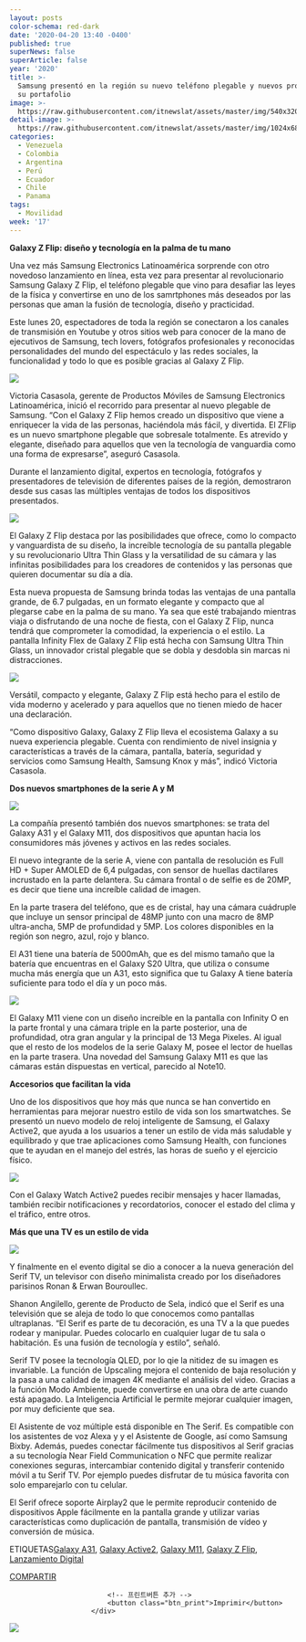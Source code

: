 ```yaml
---
layout: posts
color-schema: red-dark
date: '2020-04-20 13:40 -0400'
published: true
superNews: false
superArticle: false
year: '2020'
title: >-
  Samsung presentó en la región su nuevo teléfono plegable y nuevos productos de
  su portafolio
image: >-
  https://raw.githubusercontent.com/itnewslat/assets/master/img/540x320/Samsung-Z-Flix-p.jpg
detail-image: >-
  https://raw.githubusercontent.com/itnewslat/assets/master/img/1024x680/Samsung-Z-Flix-g.jpg
categories:
  - Venezuela
  - Colombia
  - Argentina
  - Perú
  - Ecuador
  - Chile
  - Panama
tags:
  - Movilidad
week: '17'
---
```

**Galaxy Z Flip: diseño y tecnología en la palma de tu mano**

Una vez más Samsung Electronics Latinoamérica sorprende con otro novedoso lanzamiento en línea, esta vez para presentar al revolucionario Samsung Galaxy Z Flip, el teléfono plegable que vino para desafiar las leyes de la física y convertirse en uno de los samrtphones más deseados por las personas que aman la fusión de tecnología, diseño y practicidad.

Este lunes 20, espectadores de toda la región se conectaron a los canales de transmisión en Youtube y otros sitios web para conocer de la mano de ejecutivos de Samsung, tech lovers, fotógrafos profesionales y reconocidas personalidades del mundo del espectáculo y las redes sociales, la funcionalidad y todo lo que es posible gracias al Galaxy Z Flip.

![](https://img.global.news.samsung.com/latin/wp-content/uploads/2020/04/Victoria-Casasola-Gerente-de-productos-presento-el-celular-Pleagble-ZFlip-602x408.jpg)

Victoria Casasola, gerente de Productos Móviles de Samsung Electronics Latinoamérica, inició el recorrido para presentar al nuevo plegable de Samsung. “Con el Galaxy Z Flip hemos creado un dispositivo que viene a enriquecer la vida de las personas, haciéndola más fácil, y divertida. El ZFlip es un nuevo smartphone plegable que sobresale totalmente. Es atrevido y elegante, diseñado para aquellos que ven la tecnología de vanguardia como una forma de expresarse”, aseguró Casasola.

Durante el lanzamiento digital, expertos en tecnología, fotógrafos y presentadores de televisión de diferentes países de la región, demostraron desde sus casas las múltiples ventajas de todos los dispositivos presentados.

![](https://img.global.news.samsung.com/latin/wp-content/uploads/2020/04/Sheldry-Saez-muestra-el-ladi-fashion-del-ZFlip-551x408.jpg)

El Galaxy Z Flip destaca por las posibilidades que ofrece, como lo compacto y vanguardista de su diseño, la increíble tecnología de su pantalla plegable y su revolucionario Ultra Thin Glass y la versatilidad de su cámara y las infinitas posibilidades para los creadores de contenidos y las personas que quieren documentar su día a día.

Esta nueva propuesta de Samsung brinda todas las ventajas de una pantalla grande, de 6.7 pulgadas, en un formato elegante y compacto que al plegarse cabe en la palma de su mano. Ya sea que esté trabajando mientras viaja o disfrutando de una noche de fiesta, con el Galaxy Z Flip, nunca tendrá que comprometer la comodidad, la experiencia o el estilo. La pantalla Infinity Flex de Galaxy Z Flip está hecha con Samsung Ultra Thin Glass, un innovador cristal plegable que se dobla y desdobla sin marcas ni distracciones.

![](https://img.global.news.samsung.com/latin/wp-content/uploads/2020/04/Maria-Pepio-Foto-2-e1587400712150-306x408.jpg)

Versátil, compacto y elegante, Galaxy Z Flip está hecho para el estilo de vida moderno y acelerado y para aquellos que no tienen miedo de hacer una declaración.

“Como dispositivo Galaxy, Galaxy Z Flip lleva el ecosistema Galaxy a su nueva experiencia plegable. Cuenta con rendimiento de nivel insignia y características a través de la cámara, pantalla, batería, seguridad y servicios como Samsung Health, Samsung Knox y más”, indicó Victoria Casasola.

**Dos nuevos smartphones de la serie A y M**

![](https://img.global.news.samsung.com/latin/wp-content/uploads/2020/04/Diana-Moreno-presento-los-modelos-Galaxy-A31-y-M11.-643x408.jpg)

La compañía presentó también dos nuevos smartphones: se trata del Galaxy A31 y el Galaxy M11, dos dispositivos que apuntan hacia los consumidores más jóvenes y activos en las redes sociales.

El nuevo integrante de la serie A, viene con pantalla de resolución es Full HD + Super AMOLED de 6,4 pulgadas, con sensor de huellas dactilares incrustado en la parte delantera. Su cámara frontal o de selfie es de 20MP, es decir que tiene una increíble calidad de imagen.

En la parte trasera del teléfono, que es de cristal, hay una cámara cuádruple que incluye un sensor principal de 48MP junto con una macro de 8MP ultra-ancha, 5MP de profundidad y 5MP.  Los colores disponibles en la región son negro, azul, rojo y blanco. 

El A31 tiene una batería de 5000mAh, que es del mismo tamaño que la batería que encuentras en el Galaxy S20 Ultra, que utiliza o consume mucha más energía que un A31, esto significa que tu Galaxy A tiene batería suficiente para todo el día y un poco más. 

![](https://img.global.news.samsung.com/latin/wp-content/uploads/2020/04/SM-M115F_005_L-Perspective_Blue-612x408.png)

El Galaxy M11 viene con un diseño increíble en la pantalla con Infinity O en la parte frontal y una cámara triple en la parte posterior, una de profundidad, otra gran angular y la principal de 13 Mega Pixeles. Al igual que  el resto de los modelos de la serie Galaxy M, posee el lector de huellas en la parte trasera. Una novedad del Samsung Galaxy M11 es que las cámaras están dispuestas en vertical, parecido al Note10.

**Accesorios que facilitan la vida**

Uno de los dispositivos que hoy más que nunca se han convertido en herramientas para mejorar nuestro estilo de vida son los smartwatches. Se presentó un nuevo modelo de reloj inteligente de Samsung, el Galaxy Active2, que ayuda a los usuarios a tener un estilo de vida más saludable y equilibrado y que trae aplicaciones como Samsung Health, con funciones que te ayudan en el manejo del estrés, las horas de sueño y el ejercicio físico.  

![](https://img.global.news.samsung.com/latin/wp-content/uploads/2020/04/Galaxy-Watch-Active2_01-1-816x408.jpg)

Con el Galaxy Watch Active2 puedes recibir mensajes y hacer llamadas, también recibir notificaciones y recordatorios, conocer el estado del clima y el tráfico, entre otros.

**Más que una TV es un estilo de vida**

![](https://img.global.news.samsung.com/latin/wp-content/uploads/2020/04/Samsung-SERIF-TV-2-345x408.jpg)

Y finalmente en el evento digital se dio a conocer a la nueva generación del Serif TV, un televisor con diseño minimalista creado por los diseñadores parisinos Ronan & Erwan Bouroullec. 

Shanon Angilello, gerente de Producto de Sela, indicó que el Serif es una televisión que se aleja de todo lo que conocemos como pantallas ultraplanas. “El Serif es parte de tu decoración, es una TV a la que puedes rodear y manipular.  Puedes colocarlo en cualquier lugar de tu sala o habitación. Es una fusión de tecnología y estilo”, señaló.

Serif TV posee la tecnología QLED, por lo qie la nitidez de su imagen es invariable. La función de Upscaling mejora el contenido de baja resolución y la pasa a una calidad de imagen 4K mediante el análisis del video. Gracias a la función Modo Ambiente, puede convertirse en una obra de arte cuando está apagado. La Inteligencia Artificial le permite mejorar cualquier imagen, por muy deficiente que sea.

El Asistente de voz múltiple está disponible en The Serif. Es compatible con los asistentes de voz  Alexa y y el Asistente de Google, así como Samsung Bixby. Además, puedes conectar fácilmente tus dispositivos al Serif gracias a su tecnología Near Field Communication o NFC que permite realizar conexiones seguras, intercambiar contenido digital y transferir contenido móvil a tu Serif TV. Por ejemplo puedes disfrutar de tu música favorita con solo emparejarlo con tu celular. 

El Serif ofrece soporte Airplay2 que le permite reproducir contenido de dispositivos Apple fácilmente en la pantalla grande y utilizar varias características como duplicación de pantalla, transmisión de vídeo y conversión de música.

 <div class="top_area clearfix">
                            <div class="meta">
                                <p class="hash"><span class="title">ETIQUETAS</span><a href="https://news.samsung.com/latin/tag/galaxy-a31" rel="tag">Galaxy A31</a>, <a href="https://news.samsung.com/latin/tag/galaxy-active2" rel="tag">Galaxy Active2</a>, <a href="https://news.samsung.com/latin/tag/galaxy-m11" rel="tag">Galaxy M11</a>, <a href="https://news.samsung.com/latin/tag/galaxy-z-flip" rel="tag">Galaxy Z Flip</a>, <a href="https://news.samsung.com/latin/tag/lanzamiento-digital" rel="tag">Lanzamiento Digital</a></p>
                            </div>
                              <a href="#" class="btn_share">COMPARTIR</a>

                            <!-- 프린트버튼 추가 -->
                            <button class="btn_print">Imprimir</button>
                        </div>

<img src="https://tracker.metricool.com/c3po.jpg?hash=56f88a41e39ab42c063cc51676587a04"/>
